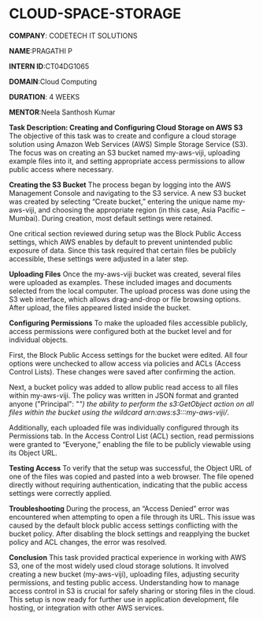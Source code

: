 # CLOUD-SPACE-STORAGE

**COMPANY**:  CODETECH IT SOLUTIONS

**NAME**:PRAGATHI P

**INTERN ID**:CT04DG1065

**DOMAIN**:Cloud Computing

**DURATION**: 4 WEEKS

**MENTOR**:Neela Santhosh Kumar

**Task Description: Creating and Configuring Cloud Storage on AWS S3**
The objective of this task was to create and configure a cloud storage solution using Amazon Web Services (AWS) Simple Storage Service (S3). The focus was on creating an S3 bucket named my-aws-viji, uploading example files into it, and setting appropriate access permissions to allow public access where necessary.

**Creating the S3 Bucket**
The process began by logging into the AWS Management Console and navigating to the S3 service. A new S3 bucket was created by selecting “Create bucket,” entering the unique name my-aws-viji, and choosing the appropriate region (in this case, Asia Pacific – Mumbai). During creation, most default settings were retained.

One critical section reviewed during setup was the Block Public Access settings, which AWS enables by default to prevent unintended public exposure of data. Since this task required that certain files be publicly accessible, these settings were adjusted in a later step.

**Uploading Files**
Once the my-aws-viji bucket was created, several files were uploaded as examples. These included images and documents selected from the local computer. The upload process was done using the S3 web interface, which allows drag-and-drop or file browsing options. After upload, the files appeared listed inside the bucket.

**Configuring Permissions**
To make the uploaded files accessible publicly, access permissions were configured both at the bucket level and for individual objects.

First, the Block Public Access settings for the bucket were edited. All four options were unchecked to allow access via policies and ACLs (Access Control Lists). These changes were saved after confirming the action.

Next, a bucket policy was added to allow public read access to all files within my-aws-viji. The policy was written in JSON format and granted anyone ("Principal": "*") the ability to perform the s3:GetObject action on all files within the bucket using the wildcard arn:aws:s3:::my-aws-viji/*.

Additionally, each uploaded file was individually configured through its Permissions tab. In the Access Control List (ACL) section, read permissions were granted to “Everyone,” enabling the file to be publicly viewable using its Object URL.

**Testing Access**
To verify that the setup was successful, the Object URL of one of the files was copied and pasted into a web browser. The file opened directly without requiring authentication, indicating that the public access settings were correctly applied.

**Troubleshooting**
During the process, an “Access Denied” error was encountered when attempting to open a file through its URL. This issue was caused by the default block public access settings conflicting with the bucket policy. After disabling the block settings and reapplying the bucket policy and ACL changes, the error was resolved.

**Conclusion**
This task provided practical experience in working with AWS S3, one of the most widely used cloud storage solutions. It involved creating a new bucket (my-aws-viji), uploading files, adjusting security permissions, and testing public access. Understanding how to manage access control in S3 is crucial for safely sharing or storing files in the cloud. This setup is now ready for further use in application development, file hosting, or integration with other AWS services.

